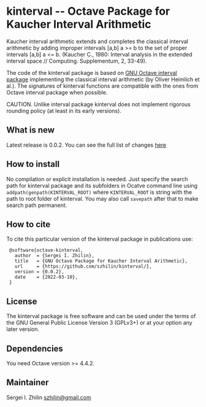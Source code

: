 kinterval -- Octave Package for Kaucher Interval Arithmetic
===========================================================

 Kaucher interval arithmetic extends and completes the classical interval arithmetic 
 by adding improper intervals [a,b] a >= b to the set of proper intervals [a,b] a <= b. 
 (Kaucher C., 1980: Interval analysis in the extended interval space // Computing. 
 Supplementum, 2, 33-49).

 The code of the kinterval package is based on [GNU Octave interval package](https://octave.sourceforge.io/interval/) implementing 
 the classical interval arithmetic (by Oliver Heimlich et al.). The signatures of kinterval 
 functions are compatible with the ones from Octave interval package when possible.

 CAUTION. Unlike interval package kinterval does not implement rigorous
 rounding policy (at least in its early versions).

What is new
-----------
Latest release is 0.0.2. You can see the full list of changes [here](NEWS)

How to install
--------------
No compilation or explicit installation is needed. Just specify the search path for kinterval package and its subfolders in Ocatve command line using `addpath(genpath(KINTERVAL_ROOT)` where `KINTERVAL_ROOT` is string with the path to root folder of kinterval. You may also call `savepath` after that to make search path permanent.

How to cite
-----------
To cite this particular version of the kinterval package in publications use:

     @software{octave-kinterval,
       author  = {Sergei I. Zhilin},
       title   = {GNU Octave Package for Kaucher Interval Arithmetic},
       url     = {https://github.com/szhilin/kinterval/},
       version = {0.0.2},
       date    = {2022-03-10},
     }

License
-------
The kinterval package is free software and can be used under the terms of
the GNU General Public License Version 3 (GPLv3+) or at your option any later
version. 

Dependencies
------------
You need Octave version >= 4.4.2.

Maintainer
----------
Sergei I. Zhilin <szhilin@gmail.com>
